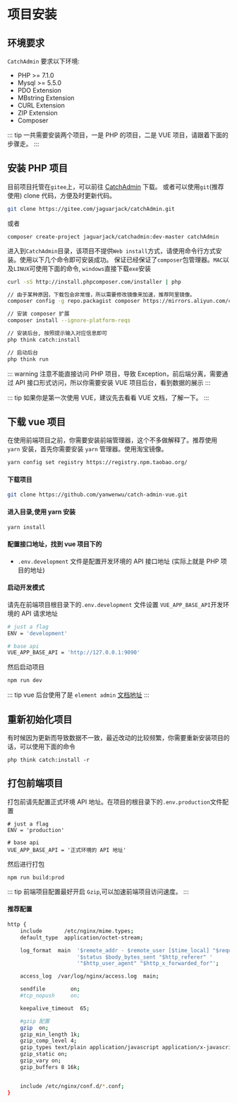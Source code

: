 # 项目安装
## 环境要求
`CatchAdmin` 要求以下环境:

- PHP >= 7.1.0 
- Mysql >= 5.5.0
- PDO Extension
- MBstring Extension
- CURL Extension
- ZIP Extension
- Composer

::: tip
一共需要安装两个项目，一是 PHP 的项目，二是 VUE 项目，请跟着下面的步骤走。
:::
## 安装 PHP 项目
目前项目托管在`gitee`上，可以前往 [CatchAdmin](https://gitee.com/jaguarjack/catchAdmin) 下载。
或者可以使用`git`(推荐使用) clone 代码，方便及时更新代码。
```sh
git clone https://gitee.com/jaguarjack/catchAdmin.git
```
或者
```
composer create-project jaguarjack/catchadmin:dev-master catchAdmin
```

进入到`CatchAdmin`目录，该项目不提供`Web install`方式，请使用命令行方式安装。使用以下几个命令即可安装成功。
保证已经保证了`composer`包管理器。`MAC`以及`LINUX`可使用下面的命令, `windows`直接下载`exe`安装

```sh
curl -sS http://install.phpcomposer.com/installer | php

// 由于某种原因，下载包会非常慢，所以需要修改镜像来加速，推荐阿里镜像。
composer config -g repo.packagist composer https://mirrors.aliyun.com/composer/

// 安装 composer 扩展
composer install --ignore-platform-reqs

// 安装后台, 按照提示输入对应信息即可
php think catch:install

// 启动后台
php think run
```
::: warning
注意不能直接访问 PHP 项目，导致 Exception，前后端分离，需要通过 API 接口形式访问，所以你需要安装 VUE 项目后台，看到数据的展示
:::


::: tip
如果你是第一次使用 VUE，建议先去看看 VUE 文档，了解一下。
:::
## 下载 vue 项目
在使用前端项目之前，你需要安装前端管理器，这个不多做解释了。推荐使用`yarn` 安装，首先你需要安装 `yarn` 管理器。使用淘宝镜像。
```sh
yarn config set registry https://registry.npm.taobao.org/
```
#### 下载项目
```sh
git clone https://github.com/yanwenwu/catch-admin-vue.git
```

#### 进入目录,使用 yarn 安装
```sh
yarn install
```

#### 配置接口地址，找到 vue 项目下的 
- `.env.development` 文件是配置开发环境的 API 接口地址 (实际上就是 PHP 项目的地址)

#### 启动开发模式
请先在前端项目根目录下的`.env.development` 文件设置 `VUE_APP_BASE_API`开发环境的 API 请求地址
```sh
# just a flag
ENV = 'development'

# base api
VUE_APP_BASE_API = 'http://127.0.0.1:9090'
```
然后启动项目
```sh
npm run dev
```

::: tip
vue 后台使用了是 `element admin` [文档地址](https://panjiachen.gitee.io/vue-element-admin-site/zh/)
:::

## 重新初始化项目
有时候因为更新而导致数据不一致，最近改动的比较频繁，你需要重新安装项目的话，可以使用下面的命令
```
php think catch:install -r
```

## 打包前端项目
打包前请先配置正式环境 API 地址。在项目的根目录下的`.env.production`文件配置
```
# just a flag
ENV = 'production'

# base api
VUE_APP_BASE_API = '正式环境的 API 地址'
```
然后进行打包
```
npm run build:prod
```
::: tip
前端项目配置最好开启 `Gzip`,可以加速前端项目访问速度。
:::
#### 推荐配置
```sh
http {
    include       /etc/nginx/mime.types;
    default_type  application/octet-stream;

    log_format  main  '$remote_addr - $remote_user [$time_local] "$request" '
                      '$status $body_bytes_sent "$http_referer" '
                      '"$http_user_agent" "$http_x_forwarded_for"';

    access_log  /var/log/nginx/access.log  main;

    sendfile        on;
    #tcp_nopush     on;

    keepalive_timeout  65;

    #gzip 配置
    gzip  on;
    gzip_min_length 1k;
    gzip_comp_level 4;
    gzip_types text/plain application/javascript application/x-javascript text/css application/xml text/javascript ;
    gzip_static on;
    gzip_vary on;
    gzip_buffers 8 16k;


    include /etc/nginx/conf.d/*.conf;
}
```
